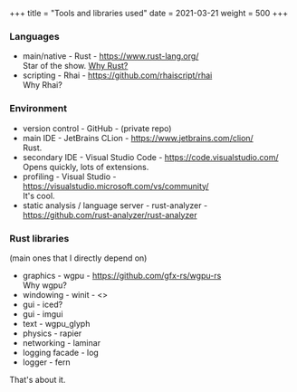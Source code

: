 +++
title = "Tools and libraries used"
date = 2021-03-21
weight = 500
+++

### Languages
- main/native - Rust - <https://www.rust-lang.org/>  
  Star of the show.
  [Why Rust?](../../blog/why-rust)
- scripting - Rhai - <https://github.com/rhaiscript/rhai>  
  Why Rhai?

### Environment
- version control - GitHub - (private repo)
- main IDE - JetBrains CLion - <https://www.jetbrains.com/clion/>  
  Rust.
- secondary IDE - Visual Studio Code - <https://code.visualstudio.com/>  
  Opens quickly, lots of extensions.
- profiling - Visual Studio - <https://visualstudio.microsoft.com/vs/community/>  
  It's cool.
- static analysis / language server - rust-analyzer - <https://github.com/rust-analyzer/rust-analyzer>

### Rust libraries
(main ones that I directly depend on)
- graphics - wgpu - <https://github.com/gfx-rs/wgpu-rs>  
  Why wgpu?
- windowing - winit - <>
- gui - iced?
- gui - imgui
- text - wgpu_glyph
- physics - rapier
- networking - laminar
- logging facade - log
- logger - fern

  
That's about it.

